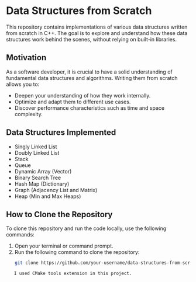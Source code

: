 # Data Structures from Scratch

This repository contains implementations of various data structures written from scratch in C++. The goal is to explore and understand how these data structures work behind the scenes, without relying on built-in libraries.

## Motivation

As a software developer, it is crucial to have a solid understanding of fundamental data structures and algorithms. Writing them from scratch allows you to:
- Deepen your understanding of how they work internally.
- Optimize and adapt them to different use cases.
- Discover performance characteristics such as time and space complexity.

## Data Structures Implemented

- Singly Linked List
- Doubly Linked List
- Stack
- Queue
- Dynamic Array (Vector)
- Binary Search Tree
- Hash Map (Dictionary)
- Graph (Adjacency List and Matrix)
- Heap (Min and Max Heaps)

## How to Clone the Repository

To clone this repository and run the code locally, use the following commands:

1. Open your terminal or command prompt.
2. Run the following command to clone the repository:
   ```bash
   git clone https://github.com/your-username/data-structures-from-scratch.git

```bash
   I used CMake tools extension in this project.
